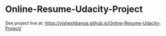 # Online-Resume-Udacity-Project

See project live at:
https://visheshbanga.github.io/Online-Resume-Udacity-Project/
